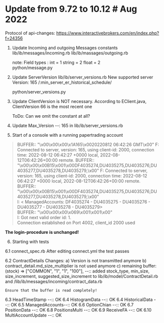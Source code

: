 # Update from 9.72 to 10.12    # Aug 2022

Protocol of api-changes:  https://www.interactivebrokers.com/en/index.php?f=24356

1. Update Incoming and outgoing Messages constants
   lib/ib/messages/incoming.rb
   lib/ib/massages/outgoing.rb 

   note: Field types :  int   = 1
                        string = 2
                        float = 2  
   python/message.py 

2. Update ServerVersion
   lib/ib/server_versions.rb
   New supported server Version: 165  /:min_server_er_historical_schedule/

   python/server_versions.py


3. Update ClientVersion
   is NOT necessary. According to EClient.java, ClientVersion 66 is the most recent one 

   ToDo: Can we omit the constant at all?

4. Update Max_Version --:  165 
   in lib/ib/server_versions.rb
       
5. Start of a console with a running papertrading account

> BUFFER:: "\x00\x00\x00\x1A165\x0020220812 06:42:26 GMT\x00"
> F: Connected to server, version: 165, using client-id: 2000,
>    connection time: 2022-08-12 06:42:27 +0000 local, 2022-08-12T06:42:26+00:00 remote.
> BUFFER:: "\x00\x00\x00B15\x001\x00DF4035274,DU4035275,DU4035276,DU4035277,DU4035278,DU4035279,\x00"
> F: Connected to server, version: 165, using client-id: 2000,
>    connection time: 2022-08-12 06:42:27 +0000 local, 2022-08-12T06:42:26+00:00 remote.                                                
> BUFFER:: "\x00\x00\x00B15\x001\x00DF4035274,DU4035275,DU4035276,DU4035277,DU4035278,DU4035279,\x00"                                   
> I: < ManagedAccounts: DF4035274 - DU4035275 - DU4035276 - DU4035277 - DU4035278 - DU4035279>                         
> BUFFER:: "\x00\x00\x00\x069\x001\x001\x00"                                                                                            
> I: Got next valid order id: 1.                                                                                                        
> Connection established on Port  4002, client_id 2000 used
 
**The login-procedure is unchanged!**

6. Starting with tests

6.1 connect_spec.rb 
   After editing connect.yml the test passes

6.2 ContractDetails
    Changes:  a) Version is not transmitted anymore
              b) contract_detail.md_size_multiplier is not used anymore 
              c) remaining buffer: (stock) => ["COMMON", "1", "1", "100"],
    --:: added stock_type, min_size, size_increment, suggested_size_increment 
    to lib/ib/model/ContractDetail.rb  and /lib/ib/messages/incoming/contract_data.rb
  
    Ensure that the buffer is read completely!

6.3 HeadTimeStamp  --:: OK
6.4 HistogramData  --:: OK 
6.4 HistoricalData --:: OK
6.5 ManagedAccounts--:: OK 
6.6 OptionChian    --:: OK
6.7 PositionData   --:: OK 
6.8 PositionsMulti --:: OK 
6.9 ReceiveFA      --:: OK 
6.10 MultiAccountUpdate --:: OK 


    

